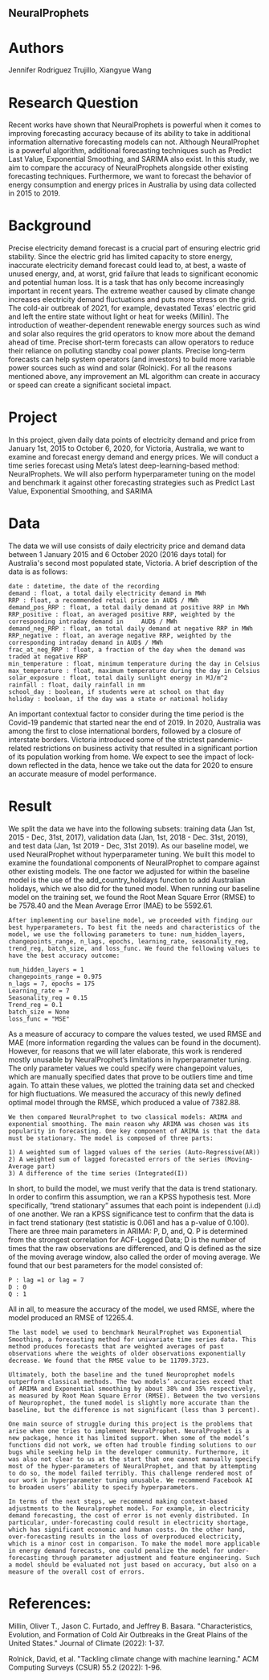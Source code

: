 ## NeuralProphets

# Authors
 
Jennifer Rodriguez Trujillo, Xiangyue Wang

# Research Question

Recent works have shown that NeuralProphets is powerful when it comes to improving forecasting accuracy because of its ability to take in additional information alternative forecasting models can not. Although NeuralProphet is a powerful algorithm, additional forecasting techniques such as Predict Last Value, Exponential Smoothing, and SARIMA also exist. In this study, we aim to compare the accuracy of NeuralProphets alongside other existing forecasting techniques. Furthermore, we want to forecast the behavior of energy consumption and energy prices in Australia by using data collected in 2015 to 2019.

# Background 
Precise electricity demand forecast is a crucial part of ensuring electric grid stability. Since the electric grid has limited capacity to store energy, inaccurate electricity demand forecast could lead to, at best, a waste of unused energy, and, at worst, grid failure that leads to significant economic and potential human loss. It is a task that has only become increasingly important in recent years. The extreme weather caused by climate change increases electricity demand fluctuations and puts more stress on the grid. The cold-air outbreak of 2021, for example, devastated Texas’ electric grid and left the entire state without light or heat for weeks (Millin). The introduction of weather-dependent renewable energy sources such as wind and solar also requires the grid operators to know more about the demand ahead of time. Precise short-term forecasts can allow operators to reduce their reliance on polluting standby coal power plants. Precise long-term forecasts can help system operators (and investors) to build more variable power sources such as wind and solar (Rolnick). For all the reasons mentioned above, any improvement an ML algorithm can create in accuracy or speed can create a significant societal impact.

# Project
In this project, given daily data points of electricity demand and price from January 1st, 2015 to October 6, 2020, for Victoria, Australia, we want to examine and forecast energy demand and energy prices. We will conduct a time series forecast using Meta’s latest deep-learning-based method: NeuralProphets. We will also perform hyperparameter tuning on the model and benchmark it against other forecasting strategies such as Predict Last Value, Exponential Smoothing, and SARIMA 

# Data

The data we will use consists of daily electricity price and demand data between 1 January 2015 and 6 October 2020 (2016 days total) for Australia's second most populated state, Victoria. A brief description of the data is as follows:

	date : datetime, the date of the recording
	demand : float, a total daily electricity demand in MWh
	RRP : float, a recommended retail price in AUD$ / MWh
	demand_pos_RRP : float, a total daily demand at positive RRP in MWh
	RRP_positive : float, an averaged positive RRP, weighted by the corresponding intraday demand in     AUD$ / MWh
	demand_neg_RRP : float, an total daily demand at negative RRP in MWh
	RRP_negative : float, an average negative RRP, weighted by the corresponding intraday demand in AUD$ / MWh
	frac_at_neg_RRP : float, a fraction of the day when the demand was traded at negative RRP
	min_temperature : float, minimum temperature during the day in Celsius
	max_temperature : float, maximum temperature during the day in Celsius
	solar_exposure : float, total daily sunlight energy in MJ/m^2
	rainfall : float, daily rainfall in mm
	school_day : boolean, if students were at school on that day
	holiday : boolean, if the day was a state or national holiday

An important contextual factor to consider during the time period is the Covid-19 pandemic that started near the end of 2019. In 2020, Australia was among the first to close international borders, followed by a closure of interstate borders. Victoria introduced some of the strictest pandemic-related restrictions on business activity that resulted in a significant portion of its population working from home. We expect to see the impact of lock-down reflected in the data, hence we take out the data for 2020 to ensure an accurate measure of model performance.

# Result

We split the data we have into the following subsets: training data (Jan 1st, 2015 - Dec, 31st, 2017), validation data (Jan, 1st, 2018 - Dec. 31st, 2019), and test data (Jan, 1st 2019  - Dec, 31st 2019). As our baseline model, we used NeuralProphet without hyperparameter tuning. We built this model to examine the foundational components of NeuralProphet to compare against other existing models. The one factor we adjusted for within the baseline model is the use of the add_country_holidays function to add Australian holidays, which we also did for the tuned model. 
When running our baseline model on the training set, we found the Root Mean Square Error  (RMSE) to be 7578.40 and the Mean Average Error (MAE) to be 5592.61. 

	After implementing our baseline model, we proceeded with finding our best hyperparameters. To best fit the needs and characteristics of the model, we use the following parameters to tune: num_hidden_layers, changepoints_range, n_lags, epochs, learning_rate, seasonality_reg, trend_reg, batch_size, and loss_func. We found the following values to have the best accuracy outcome:

	num_hidden_layers = 1
	changepoints_range = 0.975
	n_lags = 7, epochs = 175
	Learning_rate = 7
	Seasonality_reg = 0.15
	Trend_reg = 0.1
	batch_size = None
	loss_func = "MSE"

As a measure of accuracy to compare the values tested, we used RMSE and MAE (more information regarding the values can be found in the document). However, for reasons that we will later elaborate, this work is rendered mostly unusable by NeuralProphet’s limitations in hyperparameter tuning. The only parameter values we could specify were changepoint values, which are manually specified dates that prove to be outliers time and time again. To attain these values, we plotted the training data set and checked for high fluctuations. We measured the accuracy of this newly defined optimal model through the RMSE, which produced a value of 7382.88.

	We then compared NeuralProphet to two classical models: ARIMA and exponential smoothing. The main reason why ARIMA was chosen was its popularity in forecasting. One key component of ARIMA is that the data must be stationary. The model is composed of three parts: 

	1) A weighted sum of lagged values of the series (Auto-Regressive(AR))
	2) A weighted sum of lagged forecasted errors of the series (Moving-Average part)
	3) A difference of the time series (Integrated(I))

In short, to build the model, we must verify that the data is trend stationary. In order to confirm this assumption, we ran a KPSS hypothesis test. More specifically, “trend stationary” assumes that each point is independent (i.i.d) of one another. We ran a KPSS significance test to confirm that the data is in fact trend stationary (test statistic is 0.061 and has a p-value of 0.100). There are three main parameters in ARIMA: P, D, and, Q. P is determined from the strongest correlation for ACF-Logged Data; D is the number of times that the raw observations are differenced, and Q is defined as the size of the moving average window, also called the order of moving average. We found that our best parameters for the model consisted of:

	P : lag =1 or lag = 7 
	D : 0 
	Q : 1 

All in all, to measure the accuracy of the model, we used RMSE, where the model produced an RMSE of 12265.4. 

	The last model we used to benchmark NeuralProphet was Exponential Smoothing, a forecasting method for univariate time series data. This method produces forecasts that are weighted averages of past observations where the weights of older observations exponentially decrease. We found that the RMSE value to be 11709.3723. 

	Ultimately, both the baseline and the tuned Neuroprophet models outperform classical methods. The two models’ accuracies exceed that of ARIMA and Exponential smoothing by about 38% and 35% respectively, as measured by Root Mean Square Error (RMSE). Between the two versions of Neuroprophet, the tuned model is slightly more accurate than the baseline, but the difference is not significant (less than 3 percent). 

	One main source of struggle during this project is the problems that arise when one tries to implement NeuralProphet. NeuralProphet is a new package, hence it has limited support. When some of the model’s functions did not work, we often had trouble finding solutions to our bugs while seeking help in the developer community. Furthermore, it was also not clear to us at the start that one cannot manually specify most of the hyper-parameters of NeuralProphet, and that by attempting to do so, the model failed terribly. This challenge rendered most of our work in hyperparameter tuning unusable. We recommend Facebook AI to broaden users’ ability to specify hyperparameters.

	In terms of the next steps, we recommend making context-based adjustments to the Neuralprophet model. For example, in electricity demand forecasting, the cost of error is not evenly distributed. In particular, under-forecasting could result in electricity shortage, which has significant economic and human costs. On the other hand, over-forecasting results in the loss of overproduced electricity, which is a minor cost in comparison. To make the model more applicable in energy demand forecasts, one could penalize the model for under-forecasting through parameter adjustment and feature engineering. Such a model should be evaluated not just based on accuracy, but also on a measure of the overall cost of errors.  

# References:
Millin, Oliver T., Jason C. Furtado, and Jeffrey B. Basara. "Characteristics, Evolution, and Formation of Cold Air Outbreaks in the Great Plains of the United States." Journal of Climate (2022): 1-37.

Rolnick, David, et al. "Tackling climate change with machine learning." ACM Computing Surveys (CSUR) 55.2 (2022): 1-96.
